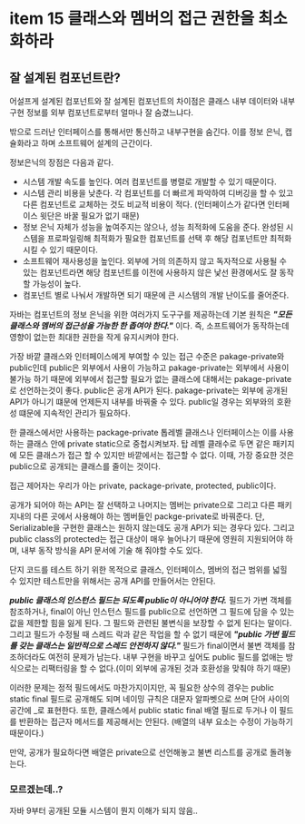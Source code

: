 # item 15 클래스와 멤버의 접근 권한을 최소화하라

## 잘 설계된 컴포넌트란?

어설프게 설계된 컴포넌트와 잘 설계된 컴포넌트의 차이점은 클래스 내부 데이터와 내부 구현 정보를 외부 컴포넌트로부터 얼마나 잘 숨겼느냐다.

밖으로 드러난 인터페이스를 통해서만 통신하고 내부구현을 숨긴다. 이를 정보 은닉, 캡슐화라고 하며 소프트웨어 설계의 근간이다.

정보은닉의 장점은 다음과 같다.

- 시스템 개발 속도를 높인다. 여러 컴포넌트를 병렬로 개발할 수 있기 때문이다.
- 시스템 관리 비용을 낮춘다. 각 컴포넌트를 더 빠르게 파악하여 디버깅을 할 수 있고 다른 컴포넌트로 교체하는 것도 비교적 비용이 적다.
  (인터페이스가 같다면 인터페이스 윗단은 바꿀 필요가 없기 때문)
- 정보 은닉 자체가 성능을 높여주지는 않으나, 성능 최적화에 도움을 준다. 완성된 시스템을 프로파일링해 최적화가 필요한 컴포넌트를 선택 후 해당 컴포넌트만 최적화 시킬 수 있기 때문이다.
- 소프트웨어 재사용성을 높인다. 외부에 거의 의존하지 않고 독자적으로 사용될 수 있는 컴포넌트라면 해당 컴포넌트를 이전에 사용하지 않은 낯선 환경에서도 잘 동작할 가능성이 높다.
- 컴포넌트 별로 나눠서 개발하면 되기 때문에 큰 시스템의 개발 난이도를 줄어준다.

자바는 컴포넌트의 정보 은닉을 위한 여러가지 도구구를 제공하는데 기본 원칙은 *__"모든 클래스와 멤버의 접근성을 가능한 한 좁여야 한다."__* 이다. 즉, 소프트웨어가 동작하는데 영향이 없는한 최대한 권한을 작게 유지시켜야 한다.

 가장 바깥 클래스와 인터페이스에게 부여할 수 있는 접근 수준은 pakage-private와 public인데 public은 외부에서 사용이 가능하고 pakage-private는 외부에서 사용이 불가능 하기 때문에 외부에서 접근할 필요가 없는 클래스에 대해서는 pakage-private로 선언하는것이 좋다. public은 공개 API가 된다. pakage-private는 외부에 공개된 API가 아니기 떄문에 언제든지 내부를 바꿔줄 수 있다. public일 경우는 외부와의 호환성 떄문에 지속적인 관리가 필요하다.

 한 클래스에서만 사용하는 package-private 톱레벨 클래스나 인터페이스는 이를 사용하는 클래스 안에 private static으로 중첩시켜보자. 탑 레벨 클래수로 두면 같은 패키지에 모든 클래스가 접근 할 수 있지만 바깥에서는 접근할 수 없다. 이때, 가장 중요한 것은 public으로 공개되는 클래스를 줄이는 것이다.

접근 제어자는 우리가 아는 private, package-private, protected, public이다.

공개가 되어야 하는 API는 잘 선택하고 나머지는 멤버는 private으로 그리고 다른 패키지내의 다른 곳에서 사용해야 하는 멤버들인 packge-private로 바꿔준다. 단, Serializable을 구현한 클래스는 원하지 않는데도 공개 API가 되는 경우다 있다. 그리고 public class의 protected는 접근 대상이 매우 늘어나기 때문에 영원히 지원되어야 하며, 내부 동작 방식을 API 문서에 기술 해 줘야할 수도 있다.

단지 코드를 테스트 하기 위한 목적으로 클래스, 인터페이스, 멤버의 접근 범위를 넓힐 수 있지만 테스트만을 위해서는 공개 API를 만들어서는 안된다.

*__public 클래스의 인스턴스 필드는 되도록 public이 아니어야 한다.__* 필드가 가변 객체를 참조하거나, final이 아닌 인스턴스 필드를 public으로 선언하면 그 필드에 담을 수 있는 값을 제한할 힘을 잃게 된다. 그 필드와 관련된 불변식을 보장할 수 없게 된다는 말이다. 그리고 필드가 수정될 때 스레드 락과 같은 작업을 할 수 없기 때문에 *__"public 가변 필드를 갖는 클래스는 일반적으로 스레드 안전하지 않다."__* 필드가 final이면서 불변 객체를 참조하더라도 여전히 문제가 남는다. 내부 구현을 바꾸고 싶어도 public 필드를 없애는 방식으로는 리팩터링을 할 수 없다.(이미 외부에 공개된 것과 호환성을 맞춰야 하기 때문)

이러한 문제는 정적 필드에서도 마찬가지이지만, 꼭 필요한 상수의 경우는 public static final 필드로 공개해도 되며 네이밍 규칙은 대문자 알파벳으로 쓰며 단어 사이의 공간에 _로 표현한다. 또한, 클래스에서 public static final 배열 필드로 두거나 이 필드를 반환하는 접근자 메서드를 제공해서는 안된다. (배열의 내부 요소는 수정이 가능하기 때문이다.)

만약, 공개가 필요하다면 배열은 private으로 선언해놓고 불변 리스트를 공개로 돌려놓는다.

### 모르겠는데..?

자바 9부터 공개된 모듈 시스템이 뭔지 이해가 되지 않음..